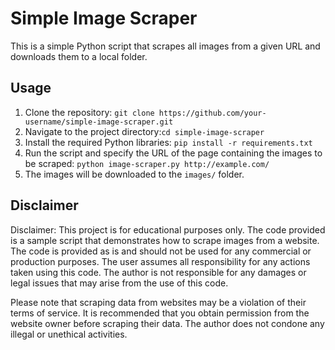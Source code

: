 # Simple Image Scraper

This is a simple Python script that scrapes all images from a given URL and downloads them to a local folder.

## Usage

1. Clone the repository: `git clone https://github.com/your-username/simple-image-scraper.git`
2. Navigate to the project directory:`cd simple-image-scraper`
3. Install the required Python libraries: `pip install -r requirements.txt`
4. Run the script and specify the URL of the page containing the images to be scraped: `python image-scraper.py http://example.com/`
5. The images will be downloaded to the `images/` folder.

## Disclaimer

Disclaimer: This project is for educational purposes only. The code provided is a sample script that demonstrates how to scrape images from a website. The code is provided as is and should not be used for any commercial or production purposes. The user assumes all responsibility for any actions taken using this code. The author is not responsible for any damages or legal issues that may arise from the use of this code.

Please note that scraping data from websites may be a violation of their terms of service. It is recommended that you obtain permission from the website owner before scraping their data. The author does not condone any illegal or unethical activities.